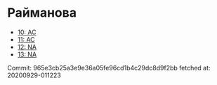 # Райманова
- [10: AC](10.md)
- [11: AC](11.md)
- [12: NA](12.md)
- [13: NA](13.md)

Commit: 965e3cb25a3e9e36a05fe96cd1b4c29dc8d9f2bb
 fetched at: 20200929-011223
